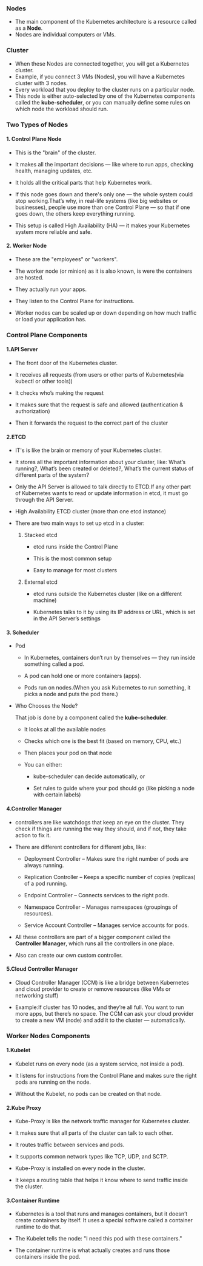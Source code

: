### Nodes

- The main component of the Kubernetes architecture is a resource called as a **Node**.
- Nodes are individual computers or VMs.

### Cluster

-  When these Nodes are connected together, you will get a Kubernetes cluster.
-  Example, if you connect 3 VMs (Nodes), you will have a Kubernetes cluster with 3 nodes.
-  Every workload that you deploy to the cluster runs on a particular node.
-  This node is either auto-selected by one of the Kubernetes components called the **kube-scheduler**, or you can manually define some rules on which node the workload should run. 

### Two Types of Nodes

#### 1. Control Plane Node

   -  This is the "brain" of the cluster.

   - It makes all the important decisions — like where to run apps, checking health, managing updates, etc.

   - It holds all the critical parts that help Kubernetes work.

   - If this node goes down and there's only one — the whole system could stop working.That’s why, in real-life systems (like big websites or businesses), people use more than one Control Plane  — so that if one goes down, the others keep everything running.

   - This setup is called High Availability (HA) — it makes your Kubernetes system more reliable and safe.

#### 2. Worker Node

   - These are the "employees" or "workers".

   - The worker node (or minion) as it is also known, is were the containers are hosted.

   - They actually run your apps.

   - They listen to the Control Plane for instructions.
   - Worker nodes can be scaled up or down depending on how much traffic or load your application has.

### Control Plane Components 

#### 1.API Server

- The front door of the Kubernetes cluster.

- It receives all requests (from users or other parts of Kubernetes(via kubectl or other tools))

- It checks who’s making the request

- It makes sure that the request is safe and allowed (authentication & authorization)

- Then it forwards the request to the correct part of the cluster

#### 2.ETCD

- IT's is like the brain or memory of your Kubernetes cluster.

- It stores all the important information about your cluster, like: What’s running?, What’s been created or deleted?, What’s the current status of different parts of the system?

- Only the API Server is allowed to talk directly to ETCD.If any other part of Kubernetes wants to read or update information in etcd, it must go through the API Server.

-  High Availability ETCD cluster (more than one etcd instance)

- There are two main ways to set up etcd in a cluster:

   1. Stacked etcd

       - etcd runs inside the Control Plane

       - This is the most common setup

       -  Easy to manage for most clusters

   2. External etcd

       - etcd runs outside the Kubernetes cluster (like on a different machine)

        - Kubernetes talks to it by using its IP address or URL, which is set in the API Server’s settings
 
#### 3. Scheduler

- Pod

  - In Kubernetes, containers don’t run by themselves — they run inside something called a pod.

  - A pod can hold one or more containers (apps).

  - Pods run on nodes.(When you ask Kubernetes to run something, it picks a node and puts the pod there.)

- Who Chooses the Node?

   That job is done by a component called the **kube-scheduler**.

   - It looks at all the available nodes

   - Checks which one is the best fit (based on memory, CPU, etc.)

   - Then places your pod on that node

   - You can either:

     -  kube-scheduler can decide automatically, or

     - Set rules to guide where your pod should go (like picking a node with certain labels)

#### 4.Controller Manager

- controllers are like watchdogs that keep an eye on the cluster. They check if things are running the way they should, and if not, they take action to fix it.

 - There are different controllers for different jobs, like:

    - Deployment Controller – Makes sure the right number of pods are always running.

    - Replication Controller – Keeps a specific number of copies (replicas) of a pod running.

     - Endpoint Controller – Connects services to the right pods.

    - Namespace Controller – Manages namespaces (groupings of resources).

    - Service Account Controller – Manages service accounts for pods.

 - All these controllers are part of a bigger component called the **Controller Manager**, which runs all the controllers in one place.

 - Also can create our own custom controller.

#### 5.Cloud Controller Manager

- Cloud Controller Manager (CCM) is like a bridge between Kubernetes and cloud provider to create or remove resources (like VMs or networking stuff)

- Example:If cluster has 10 nodes, and they’re all full. You want to run more apps, but there’s no space. The CCM can ask your cloud provider to create a new VM (node) and add it to the cluster — automatically.

### Worker Nodes Components

#### 1.Kubelet

  -  Kubelet runs on every node (as a system service, not inside a pod).

  -  It listens for instructions from the Control Plane and makes sure the right pods are running on the node.

  -  Without the Kubelet, no pods can be created on that node.

#### 2.Kube Proxy

- Kube-Proxy is like the network traffic manager for Kubernetes cluster.
- It makes sure that all parts of the cluster can talk to each other.

- It routes traffic between services and pods.

- It supports common network types like TCP, UDP, and SCTP.
- Kube-Proxy is installed on every node in the cluster.
- It keeps a routing table that helps it know where to send traffic inside the cluster.

#### 3.Container Runtime

- Kubernetes is a tool that runs and manages containers, but it doesn’t create containers by itself. It uses a special software called a container runtime to do that.

- The Kubelet tells the node: "I need this pod with these containers."

- The container runtime is what actually creates and runs those containers inside the pod.















